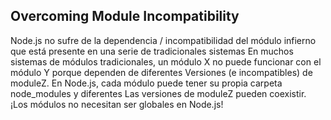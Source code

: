 ## Overcoming Module Incompatibility

Node.js no sufre de la dependencia / incompatibilidad del módulo 
infierno que está presente en una serie de tradicionales
sistemas En muchos sistemas de módulos tradicionales, 
un módulo X no puede funcionar con el módulo Y porque dependen de diferentes
Versiones (e incompatibles) de moduleZ. En Node.js, 
cada módulo puede tener su propia carpeta node_modules y diferentes
Las versiones de moduleZ pueden coexistir. ¡Los módulos no necesitan ser globales en Node.js!
